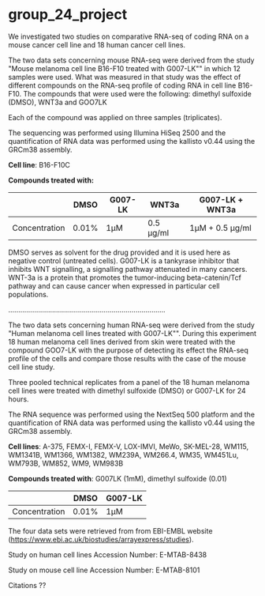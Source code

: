 # group_24_project

We investigated two studies on comparative RNA-seq of coding RNA on a mouse cancer cell line and 18 human cancer cell lines.

The two data sets concerning mouse RNA-seq were derived from the study "Mouse melanoma cell line B16-F10 treated with G007-LK"" in which 12 samples were used. What was measured in that study was the effect of different compounds on the RNA-seq profile of coding RNA in cell line B16-F10. The compounds that were used were the following: dimethyl sulfoxide (DMSO), WNT3a and GOO7LK

Each of the compound was applied on three samples (triplicates).

The sequencing was performed using Illumina HiSeq 2500 and the quantification of RNA data was performed using the kallisto v0.44 using the GRCm38 assembly.

**Cell line**: B16-F10C

**Compounds treated with:**

|               | DMSO  | G007-LK | WNT3a     | G007-LK + WNT3a |
|---------------|-------|---------|-----------|-----------------|
| Concentration | 0.01% | 1μM     | 0.5 μg/ml | 1μM + 0.5 μg/ml |

DMSO serves as solvent for the drug provided and it is used here as negative control (untreated cells). G007-LK is a tankyrase inhibitor that inhibits WNT signalling, a signalling pathway attenuated in many cancers. WNT-3a is a protein that promotes the tumor-inducing beta-catenin/Tcf pathway and can cause cancer when expressed in particular cell populations.

...............................................................................

The two data sets concerning human RNA-seq were derived from the study "Human melanoma cell lines treated with G007-LK"". During this experiment 18 human melanoma cell lines derived from skin were treated with the compound GOO7-LK with the purpose of detecting its effect the RNA-seq profile of the cells and compare those results with the case of the mouse cell line study.

Three pooled technical replicates from a panel of the 18 human melanoma cell lines were treated with dimethyl sulfoxide (DMSO) or G007-LK for 24 hours.

The RNA sequence was performed using the NextSeq 500 platform and the quantification of RNA data was performed using the kallisto v0.44 using the GRCm38 assembly.

**Cell lines**: A-375, FEMX-I, FEMX-V, LOX-IMVI, MeWo, SK-MEL-28, WM115, WM1341B, WM1366, WM1382, WM239A, WM266.4, WM35, WM451Lu, WM793B, WM852, WM9, WM983B

**Compounds treated with**: G007LK (1mM), dimethyl sulfoxide (0.01)

|               | DMSO  | G007-LK |
|---------------|-------|---------|
| Concentration | 0.01% | 1μM     |


The four data sets were retrieved from from EBI-EMBL website (<https://www.ebi.ac.uk/biostudies/arrayexpress/studies>).

Study on human cell lines Accession Number: E-MTAB-8438

Study on mouse cell line Accession Number: E-MTAB-8101


Citations ??
